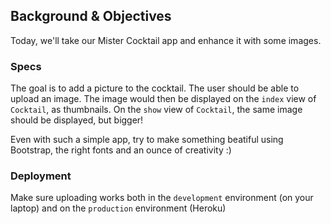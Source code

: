 ## Background & Objectives

Today, we'll take our Mister Cocktail app and enhance it with some images.

### Specs

The goal is to add a picture to the cocktail. The user should be able to
upload an image. The image would then be displayed on the `index` view
of `Cocktail`, as thumbnails. On the `show` view of `Cocktail`, the same
image should be displayed, but bigger!

Even with such a simple app, try to make something beatiful using Bootstrap,
the right fonts and an ounce of creativity :)

### Deployment

Make sure uploading works both in the `development` environment (on your laptop)
and on the `production` environment (Heroku)